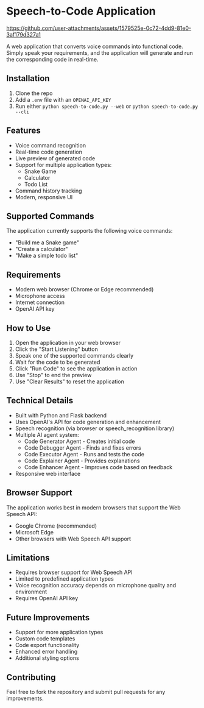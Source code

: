 # Speech-to-Code Application

https://github.com/user-attachments/assets/1579525e-0c72-4dd9-81e0-3af179d327a1

A web application that converts voice commands into functional code. Simply speak your requirements, and the application will generate and run the corresponding code in real-time.

## Installation

1. Clone the repo
2. Add a `.env` file with an `OPENAI_API_KEY`
3. Run either `python speech-to-code.py --web` or `python speech-to-code.py --cli`

## Features

- Voice command recognition
- Real-time code generation
- Live preview of generated code
- Support for multiple application types:
  - Snake Game
  - Calculator
  - Todo List
- Command history tracking
- Modern, responsive UI

## Supported Commands

The application currently supports the following voice commands:
- "Build me a Snake game"
- "Create a calculator"
- "Make a simple todo list"

## Requirements

- Modern web browser (Chrome or Edge recommended)
- Microphone access
- Internet connection
- OpenAI API key

## How to Use

1. Open the application in your web browser
2. Click the "Start Listening" button
3. Speak one of the supported commands clearly
4. Wait for the code to be generated
5. Click "Run Code" to see the application in action
6. Use "Stop" to end the preview
7. Use "Clear Results" to reset the application

## Technical Details

- Built with Python and Flask backend
- Uses OpenAI's API for code generation and enhancement
- Speech recognition (via browser or speech_recognition library)
- Multiple AI agent system:
  - Code Generator Agent - Creates initial code
  - Code Debugger Agent - Finds and fixes errors
  - Code Executor Agent - Runs and tests the code
  - Code Explainer Agent - Provides explanations
  - Code Enhancer Agent - Improves code based on feedback
- Responsive web interface

## Browser Support

The application works best in modern browsers that support the Web Speech API:
- Google Chrome (recommended)
- Microsoft Edge
- Other browsers with Web Speech API support

## Limitations

- Requires browser support for Web Speech API
- Limited to predefined application types
- Voice recognition accuracy depends on microphone quality and environment
- Requires OpenAI API key

## Future Improvements

- Support for more application types
- Custom code templates
- Code export functionality
- Enhanced error handling
- Additional styling options

## Contributing

Feel free to fork the repository and submit pull requests for any improvements.
